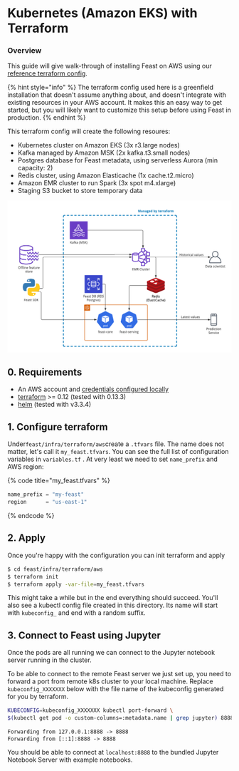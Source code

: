 # Kubernetes \(Amazon EKS\) with Terraform

### Overview

This guide will give walk-through of installing Feast on AWS using our [reference terraform config](https://github.com/feast-dev/feast/tree/master/infra/terraform/aws).

{% hint style="info" %}
The terraform config used here is a greenfield installation that doesn't assume anything about, and doesn't integrate with existing resources in your AWS account. It makes this an easy way to get started, but you will likely want to customize this setup before using Feast in production.
{% endhint %}

This terraform config will create the following resoures:

* Kubernetes cluster on Amazon EKS \(3x r3.large nodes\)
* Kafka managed by Amazon MSK \(2x kafka.t3.small nodes\)
* Postgres database for Feast metadata, using serverless Aurora \(min capacity: 2\)
* Redis cluster, using Amazon Elasticache \(1x cache.t2.micro\)
* Amazon EMR cluster to run Spark \(3x spot m4.xlarge\)
* Staging S3 bucket to store temporary data

![](../../.gitbook/assets/feast-on-aws-3-.png)

## 0. Requirements

* An AWS account and [credentials configured locally](https://docs.aws.amazon.com/cli/latest/userguide/cli-chap-configure.html)
* [terraform](https://www.terraform.io/) &gt;= 0.12 \(tested with 0.13.3\)
* [helm](https://helm.sh/docs/intro/install/) \(tested with v3.3.4\)

## 1. Configure terraform 

Under`feast/infra/terraform/aws`create a `.tfvars` file. The name does not matter, let's call it `my_feast.tfvars`. You can see the full list of configuration variables in `variables.tf` . At very least we need to set `name_prefix` and AWS region:

{% code title="my\_feast.tfvars" %}
```typescript
name_prefix = "my-feast"
region      = "us-east-1"
```
{% endcode %}

## 2. Apply

Once you're happy with the configuration you can init terraform and apply

```bash
$ cd feast/infra/terraform/aws
$ terraform init
$ terraform apply -var-file=my_feast.tfvars
```

This might take a while but in the end everything should succeed. You'll also see a kubectl config file created in this directory. Its name will start with `kubeconfig_` and end with a random suffix.

## 3. Connect to Feast using Jupyter

Once the pods are all running we can connect to the Jupyter notebook server running in the cluster.

To be able to connect to the remote Feast server we just set up, you need to forward a port from remote k8s cluster to your local machine. Replace `kubeconfig_XXXXXXX` below with the file name of the kubeconfig generated for you by terraform.

```bash
KUBECONFIG=kubeconfig_XXXXXXX kubectl port-forward \
$(kubectl get pod -o custom-columns=:metadata.name | grep jupyter) 8888:8888
```

```text
Forwarding from 127.0.0.1:8888 -> 8888
Forwarding from [::1]:8888 -> 8888
```

You should be able to connect at `localhost:8888` to the bundled Jupyter Notebook Server with example notebooks.

